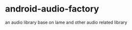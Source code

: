 android-audio-factory
=====================

an audio library base on lame and other audio related library
